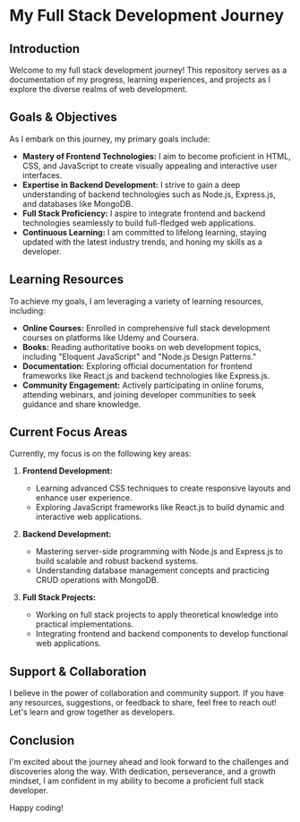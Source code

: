 # My Full Stack Development Journey

## Introduction
Welcome to my full stack development journey! This repository serves as a documentation of my progress, learning experiences, and projects as I explore the diverse realms of web development.

## Goals & Objectives
As I embark on this journey, my primary goals include:

- **Mastery of Frontend Technologies:** I aim to become proficient in HTML, CSS, and JavaScript to create visually appealing and interactive user interfaces.
- **Expertise in Backend Development:** I strive to gain a deep understanding of backend technologies such as Node.js, Express.js, and databases like MongoDB.
- **Full Stack Proficiency:** I aspire to integrate frontend and backend technologies seamlessly to build full-fledged web applications.
- **Continuous Learning:** I am committed to lifelong learning, staying updated with the latest industry trends, and honing my skills as a developer.

## Learning Resources
To achieve my goals, I am leveraging a variety of learning resources, including:

- **Online Courses:** Enrolled in comprehensive full stack development courses on platforms like Udemy and Coursera.
- **Books:** Reading authoritative books on web development topics, including "Eloquent JavaScript" and "Node.js Design Patterns."
- **Documentation:** Exploring official documentation for frontend frameworks like React.js and backend technologies like Express.js.
- **Community Engagement:** Actively participating in online forums, attending webinars, and joining developer communities to seek guidance and share knowledge.

## Current Focus Areas
Currently, my focus is on the following key areas:

1. **Frontend Development:**
   - Learning advanced CSS techniques to create responsive layouts and enhance user experience.
   - Exploring JavaScript frameworks like React.js to build dynamic and interactive web applications.

2. **Backend Development:**
   - Mastering server-side programming with Node.js and Express.js to build scalable and robust backend systems.
   - Understanding database management concepts and practicing CRUD operations with MongoDB.

3. **Full Stack Projects:**
   - Working on full stack projects to apply theoretical knowledge into practical implementations.
   - Integrating frontend and backend components to develop functional web applications.

## Support & Collaboration
I believe in the power of collaboration and community support. If you have any resources, suggestions, or feedback to share, feel free to reach out! Let's learn and grow together as developers.

## Conclusion
I'm excited about the journey ahead and look forward to the challenges and discoveries along the way. With dedication, perseverance, and a growth mindset, I am confident in my ability to become a proficient full stack developer.

Happy coding!

